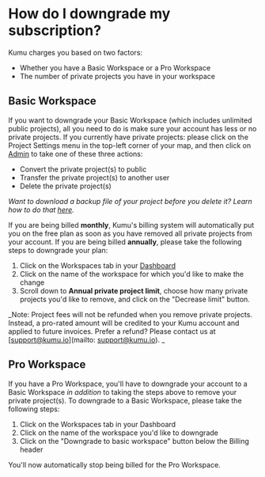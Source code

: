 # How do I downgrade my subscription?

Kumu charges you based on two factors: 

- Whether you have a Basic Workspace or a Pro Workspace
- The number of private projects you have in your workspace

## Basic Workspace
If you want to downgrade your Basic Workspace (which includes unlimited public projects), all you need to do is make sure your account has less or no private projects. If you currently have private projects: please click on the Project Settings menu in the top-left corner of your map, and then click on [Admin](/guides/project-admin.html) to take one of these three actions:

- Convert the private project(s) to public
- Transfer the private project(s) to another user
- Delete the private project(s)

_Want to download a backup file of your project before you delete it? Learn how to do that [here](/guides/blueprints.html?q=convert#project-backups)._

If you are being billed **monthly**, Kumu's billing system will automatically put you on the free plan as soon as you have removed all private projects from your account. If you are being billed **annually**, please take the following steps to downgrade your plan: 

1. Click on the Workspaces tab in your [Dashboard](https://kumu.io/dashboard)
2. Click on the name of the workspace for which you'd like to make the change
3. Scroll down to **Annual private project limit**, choose how many private projects you'd like to remove, and click on the "Decrease limit" button. 

_Note: Project fees will not be refunded when you remove private projects. Instead, a pro-rated amount will be credited to your Kumu account and applied to future invoices. Prefer a refund? Please contact us at [support@kumu.io](mailto: support@kumu.io). _

## Pro Workspace
If you have a Pro Workspace, you'll have to downgrade your account to a Basic Workspace _in addition_ to taking the steps above to remove your private project(s). 
To downgrade to a Basic Workspace, please take the following steps: 

1. Click on the Workspaces tab in your Dashboard
2. Click on the name of the workspace you'd like to downgrade
3. Click on the "Downgrade to basic workspace" button below the Billing header

You'll now automatically stop being billed for the Pro Workspace. 


